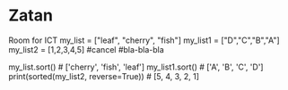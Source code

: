 # Zatan
Room for ICT
my_list = ["leaf", "cherry", "fish"]
my_list1 = ["D","C","B","A"]
my_list2 = [1,2,3,4,5]
#cancel
#bla-bla-bla

my_list.sort() # ['cherry', 'fish', 'leaf']
my_list1.sort() # ['A', 'B', 'C', 'D']
print(sorted(my_list2, reverse=True)) # [5, 4, 3, 2, 1]
